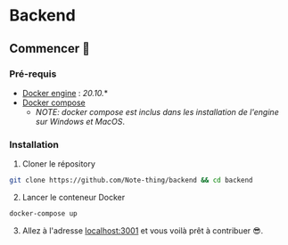 # Backend

## Commencer 🏁
### Pré-requis
- [Docker engine](https://docs.docker.com/engine/install/) : *20.10.**
- [Docker compose](https://docs.docker.com/compose/install/) 
  - *NOTE: docker compose est inclus dans les installation de l'engine sur Windows et MacOS*.

### Installation
1. Cloner le répository
```bash
git clone https://github.com/Note-thing/backend && cd backend
```

2. Lancer le conteneur Docker 
```bash
docker-compose up
```

3. Allez à l'adresse [localhost:3001](http://localhost:3001/) et vous voilà prêt à contribuer 😎. 
